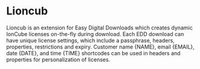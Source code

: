 # Lioncub

Lioncub is an extension for Easy Digital Downloads which creates dynamic IonCube licenses on-the-fly during download. Each EDD download can have unique license settings, which include a passphrase, headers, properties, restrictions and expiry. Customer name {NAME}, email {EMAIL}, date {DATE}, and time {TIME} shortcodes can be used in headers and properties for personalization of licenses.
